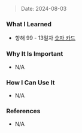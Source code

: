 > Date: 2024-08-03

### What I Learned

- 항해 99 - 13일차 [숫자 카드](https://github.com/tjsry0466/algorithm-study/blob/main/BOJ/10815.py)

### Why It Is Important

- N/A

### How I Can Use It

- N/A

### References

- N/A
